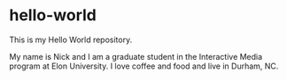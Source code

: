 # hello-world
This is my Hello World repository. 

My name is Nick and I am a graduate student in the Interactive Media program at Elon University. I love coffee and food and live in Durham, NC.
